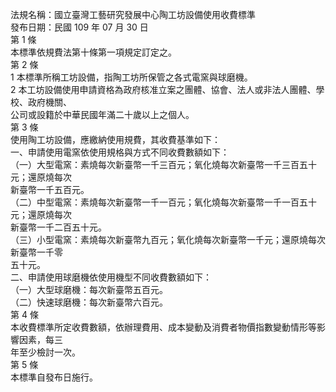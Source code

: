 法規名稱：國立臺灣工藝研究發展中心陶工坊設備使用收費標準  
發布日期：民國 109 年 07 月 30 日  
第 1 條  
本標準依規費法第十條第一項規定訂定之。  
第 2 條  
1 本標準所稱工坊設備，指陶工坊所保管之各式電窯與球磨機。  
2 本工坊設備使用申請資格為政府核准立案之團體、協會、法人或非法人團體、學校、政府機關、  
公司或設籍於中華民國年滿二十歲以上之個人。  
第 3 條  
使用陶工坊設備，應繳納使用規費，其收費基準如下：  
一、申請使用電窯依使用規格與方式不同收費數額如下：  
（一）大型電窯：素燒每次新臺幣一千三百元；氧化燒每次新臺幣一千三百五十元；還原燒每次  
新臺幣一千五百元。  
（二）中型電窯：素燒每次新臺幣一千一百元；氧化燒每次新臺幣一千一百五十元；還原燒每次  
新臺幣一千二百五十元。  
（三）小型電窯：素燒每次新臺幣九百元；氧化燒每次新臺幣一千元；還原燒每次新臺幣一千零  
五十元。  
二、申請使用球磨機依使用機型不同收費數額如下：  
（一）大型球磨機：每次新臺幣五百元。  
（二）快速球磨機：每次新臺幣六百元。  
第 4 條  
本收費標準所定收費數額，依辦理費用、成本變動及消費者物價指數變動情形等影響因素，每三  
年至少檢討一次。  
第 5 條  
本標準自發布日施行。  


